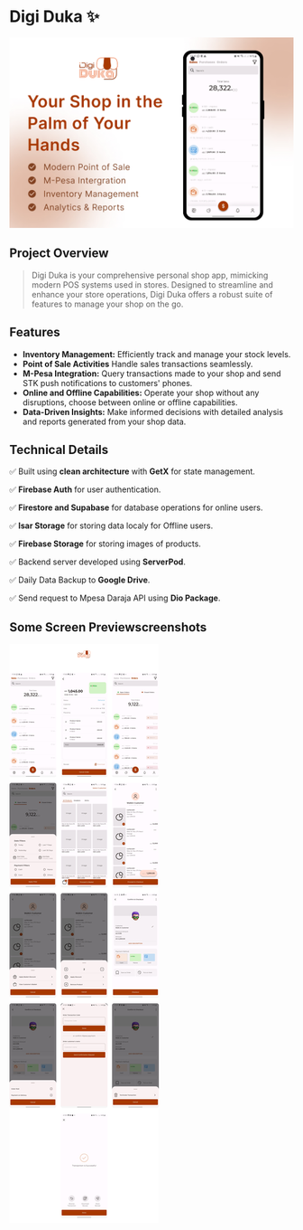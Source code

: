 # Digi Duka ✨

![Alt text](https://github.com/ianshaloom/Flutter-App-Releases/blob/main/Digi%20Duka/Digi%20Duka.jpg)

## Project Overview

> Digi Duka is your comprehensive personal shop app, mimicking modern
> POS systems used in stores. Designed to streamline and enhance your
> store operations, Digi Duka offers a robust suite of features to
> manage your shop on the go.

## Features

  * **Inventory Management:**  Efficiently track and manage your stock levels.
  * **Point of Sale Activities** Handle sales transactions seamlessly.
  * **M-Pesa Integration:** Query transactions made to your shop and send STK push notifications to customers' phones.
  * **Online and Offline Capabilities:** Operate your shop without any disruptions, choose between online or offline capabilities.
  * **Data-Driven Insights:** Make informed decisions with detailed analysis and reports generated from your shop data.

## Technical Details

✅ Built using **clean architecture** with **GetX** for state management.

✅ **Firebase Auth** for user authentication.

✅ **Firestore and Supabase** for database operations for online users.

✅ **Isar Storage** for storing data localy for Offline users.

✅ **Firebase Storage** for storing images of products.

✅ Backend server developed using **ServerPod**.

✅ Daily Data Backup to **Google Drive**.

✅ Send request to Mpesa Daraja API using **Dio Package**.

 
## Some Screen Previewscreenshots

![Alt text](https://github.com/ianshaloom/Flutter-App-Releases/blob/main/Digi%20Duka/digiduka.png)

